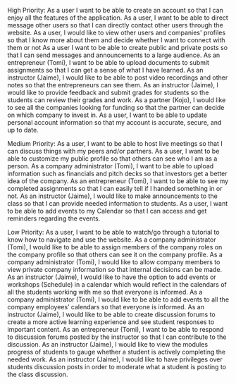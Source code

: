 
High Priority:
As a user I want to be able to create an account so that I can enjoy all the features of the application.
As a user, I want to be able to direct message other users so that I can directly contact other users through the website.
As a user, I would like to view other users and companies' profiles so that I know more about them and decide whether I want to connect with them or not
As a user I want to be able to create public and private posts so that I can send messages and announcements to a large audience.
As an entrepreneur (Tomi), I want to be able to upload documents to submit assignments so that I can get a sense of what I have learned.
As an instructor (Jaime), I would like to be able to post video recordings and other notes so that the entrepreneurs can see them.
As an instructor (Jaime),‌ ‌I‌ ‌would‌ ‌like‌ ‌to‌ ‌provide‌ ‌feedback‌ ‌and‌ ‌submit‌ ‌grades‌ ‌for‌ ‌students‌ ‌so‌ ‌the‌ ‌students‌ ‌can‌ ‌review‌ ‌their‌ ‌grades‌ ‌and‌ ‌work‌.
As a partner (Kojo), I would like to see all the companies looking for funding so that the partner can decide on which company to invest in.
As a user, I want to be able to update personal account information so that my account is accurate, secure, and up to date.

Medium Priority:
As a user, I want to be able to host live meetings so that I can discuss things with my peers and/or partners.
As a user, I want to be able to customize my public profile so that others can see who I am as a person.
As a company administrator (Tomi), I want to be able to upload information such as financials and pitch decks so that investors get a better idea of the company.
As an entrepreneur (Tomi), I want to be able to see my completed assignments so that I can easily tell if I handed something in or not.
As an instructor (Jaime),‌ ‌I‌ ‌would‌ ‌like‌ ‌to‌ ‌make‌ ‌announcements‌ ‌to‌ ‌the‌ ‌class‌ ‌so‌ ‌that‌ ‌I‌ ‌can‌ ‌provide‌ ‌needed‌ ‌information‌ ‌to‌ ‌students‌.
As a user, I want to be able to add events to my Calendar so that I can access and get reminders regarding the events.

Low Priority:
As a user, I want to be able to watch/go through a tutorial to know how to navigate and use the website.
As a company administrator (Tomi), I would like to be able to assign members of the company roles on the company profile so that others can see it on the company profile.
As a company administrator (Tomi), I would like to allow company members to view private company information so that internal decisions can be made.
As an instructor (Jaime), I would like to have the option to add events or workshops (Schedule) in a calendar which would reflect in the calendars of all the students working with me so that everyone is informed.
As a company administrator (Tomi), I would like to be able to add events to all the company employees’ calendars so that everyone is informed.
As an instructor (Jaime), I would like to be able to create discussion forums to create a more active learning experience and see student responses to important content.
As an entrepreneur (Tomi), I want to be able to respond to discussion forums posted by the instructor so that I can contribute to the discussion.
As an instructor (Jaime),‌ ‌I‌ ‌would‌ ‌like‌ ‌to‌ ‌view‌ ‌the‌ ‌modules progress‌ ‌of‌ ‌students‌ ‌to‌ ‌gauge‌ ‌whether‌ ‌a‌ ‌student‌ ‌is‌ ‌actively‌ ‌completing‌ ‌the‌ ‌needed‌ ‌work‌.
As an instructor (Jaime),‌ ‌I‌ ‌would‌ ‌like‌ ‌to‌ ‌have‌ ‌privileges‌ ‌over‌ ‌students‌ discussion posts ‌in‌ ‌order‌ ‌to‌ ‌moderate‌ ‌what‌ ‌a‌ ‌student‌ ‌is‌ ‌posting‌ ‌to‌ ‌the‌ ‌class‌ ‌discussion.
